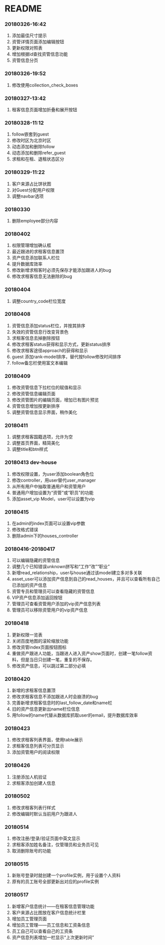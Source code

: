 # README

### 20180326-16:42
1. 添加最佳尺寸提示
2. 资管详情页面添加编辑按钮
3. 更新权限对照表
4. 增加根据id查找资管信息功能
5. 资管信息分页

### 20180326-19:52
1. 修改使用collection_check_boxes

### 20180327-13:42

1. 租客信息页面增加折叠和展开按钮

### 20180328-11:12
1. follow嵌套到guest
2. 修改时区为北京时区
3. 动态添加和删除follow
4. 动态添加和删除refer_guest
5. 求租和在租、退租状态区分

### 20180329-11:22

1. 客户来源占比饼状图
2. 对Guest分配用户权限
3. 调整navbar选项

### 20180330

1. 删除employee部分内容

### 20180402

1. 权限管理增加确认框
2. 最近跟进的求租客信息置顶
3. 资产信息添加联系人栏位
4. 提升数据库效率
5. 修改新增求租客时必须先保存才能添加跟进人的bug
6. 修改求租客信息无法删除的bug
### 20180404
1. 调整country_code栏位宽度

### 20180408
1. 资管信息添加status栏位，并按其排序
2. 失效的资管信息行改变背景色
3. 求租客信息去掉删除按钮
4. 修改求租客status获得和显示方式，更新status排序
5. 修改求租客途径approach的获得和显示
6. guest 添加rank-model排序，替代按follow修改时间排序
7. follow备忘栏使用富文本编辑

### 20180409
1. 修改资管信息下拉栏位的赋值和显示
2. 修改资管信息编辑页面
3. 修改资管图片的编辑页面，增加已有图片预览
4. 资管信息增加按更新排序
5. 调整资管信息显示界面，稍作美化

### 20180411
1. 调整求租客国籍选项，允许为空
2. 调整首页界面，精简美化
3. 调整title和btn样式

### 20180413 dev-house
1. 修改权限设置，为user添加boolean角色位
2. 修改controller，用user替代user_manager
3. 从所有用户中抽取普通用户和资管用户
4. 普通用户增加设置为“资管”或“职员”的功能
5. 添加asset_vip Model，user可以设置为vip

### 20180415
1. 在admin的index页面可以设置vip参数
2. 修改格式错误
3. 删除admin下的houses_controller

### 20180416-20180417
1. 可以编辑隐藏的资管信息
2. 调整几个已知错误unknown拼写和“工作”改”“职业”
3. 新增read_relationship，user与house通过该model建立多对多关联
4. asset_user可以添加资产信息到自己的read_houses，并且可以查看所有自己已添加的资产信息
5. 资管专员和管理员可以查看隐藏的资管信息
6. VIP资产信息添加返回按钮
7. 管理员可查看资管用户添加的vip资产信息列表
8. 管理员可以移除资管用户的vip资产信息

### 20180418
1. 更新权限一览表
2. 关闭百度地图的滚轮缩放功能
3. 修改资管index页面按钮图标
4. 重做资产跟进人功能，当跟进人进入资产show页面时，创建一笔follow资料，但是当日只创建一笔，重复的不保存。
5. 修改资产信息，可以跳过第二部分必填

### 20180420
1. 新增的求租客信息置顶
2. 修改求租客信息不添加跟进人时会崩溃的bug
3. 完善新增求租客信息时的last_follow_date和name栏
4. 旧的资产信息更新出name栏位信息
5. 用follow的name代替从数据库抓取user的email，提升数据库效率

### 20180423
1. 修改求租客列表界面，使用table展示
2. 求租客信息列表可分页显示
3. 添加资管用户的阅读权限

### 20180426
1. 注册添加人机验证
2. 求租客添加创建人信息

### 20180502
1. 修改求租客列表行样式
2. 修改编辑时默认当前用户为跟进人

### 20180514
1. 修改注册/登录/验证页面中英文显示
2. 求租客添加姓名备注，仅管理员和业务员可见
3. 取消删除账号的功能


### 20180515
1. 新账号登录时就创建一个profile实例，用于设置个人资料
2. 原有的员工账号全部更新出对应的profile实例

### 20180517
1. 新增客户信息统计——在租客信息管理功能
2. 客户来源占比图放在客户信息统计栏里
3. 增加员工管理页面
4. 增加员工管理——员工信息和工资条信息
5. 员工自己可以查看自己的工资条
6. 资产信息列表增加一栏显示“上次更新时间”
